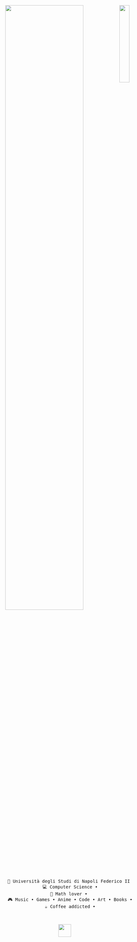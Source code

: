 <div align="center">
<img src="https://github.com/innng/innng/assets/26755058/5e0ce0fb-c544-4f8c-a307-5849165746d0" width="25%" align="right" />
<img src="https://readme-typing-svg.demolab.com?font=Shrikhand&pause=1000&color=27F2F7&multiline=true&random=false&width=435&lines=Hello+i'm+Lyca%2C+you're+tec+girl+and+your+;magical+fairy+crystal+girl" width="70%" />
<br><br>
<pre>
    💼 Università degli Studi di Napoli Federico II 
    💻 Computer Science •
    📖 Math lover • 
    🎮 Music • Games • Anime • Code • Art • Books •
    ☕ Coffee addicted •
</pre>
<br><br>
<img src="https://raw.githubusercontent.com/innng/innng/master/assets/kyubey.gif" height="40" />
<br><br><br>
